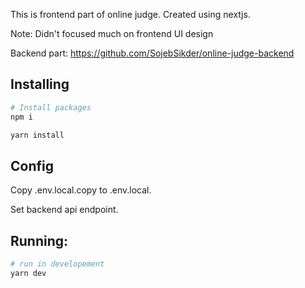 This is frontend part of online judge. Created using nextjs.

Note: Didn't focused much on frontend UI design

Backend part: https://github.com/SojebSikder/online-judge-backend

## Installing

```bash
# Install packages
npm i 

yarn install
```

## Config

Copy .env.local.copy to .env.local. 

Set backend api endpoint.

## Running:

```bash
# run in developement
yarn dev
```
